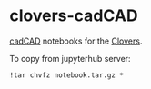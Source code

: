 # clovers-cadCAD

[cadCAD](https://github.com/BlockScience/cadCAD-Tutorials) notebooks for the [Clovers](https://clovers.network).

To copy from jupyterhub server:

`!tar chvfz notebook.tar.gz *`
